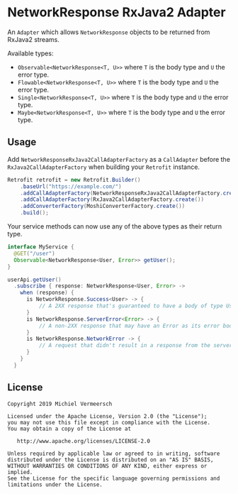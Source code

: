 NetworkResponse RxJava2 Adapter
===============================

An `Adapter` which allows `NetworkResponse` objects to be returned from RxJava2 streams.

Available types:

* `Observable<NetworkResponse<T, U>>` where `T` is the body type and `U` the error type.
* `Flowable<NetworkResponse<T, U>>` where `T` is the body type and `U` the error type.
* `Single<NetworkResponse<T, U>>` where `T` is the body type and `U` the error type.
* `Maybe<NetworkResponse<T, U>>` where `T` is the body type and `U` the error type.


Usage
-----

Add `NetworkResponseRxJava2CallAdapterFactory` as a `CallAdapter` before the `RxJava2CallAdapterFactory` when building your `Retrofit` instance.
```java
Retrofit retrofit = new Retrofit.Builder()
    .baseUrl("https://example.com/")
    .addCallAdapterFactory(NetworkResponseRxJava2CallAdapterFactory.create())
    .addCallAdapterFactory(RxJava2CallAdapterFactory.create())
    .addConverterFactory(MoshiConverterFactory.create())
    .build();
```

Your service methods can now use any of the above types as their return type.
```java
interface MyService {
  @GET("/user")
  Observable<NetworkResponse<User, Error>> getUser();
}
```

```java
userApi.getUser()
  .subscribe { response: NetworkResponse<User, Error> ->
    when (response) {
      is NetworkResponse.Success<User> -> {
          // A 2XX response that's guaranteed to have a body of type User.
      }
      is NetworkResponse.ServerError<Error> -> { 
          // A non-2XX response that may have an Error as its error body.
      }
      is NetworkResponse.NetworkError -> { 
          // A request that didn't result in a response from the server.
      }
    }
  }
```

License
-------

    Copyright 2019 Michiel Vermeersch

    Licensed under the Apache License, Version 2.0 (the "License");
    you may not use this file except in compliance with the License.
    You may obtain a copy of the License at

       http://www.apache.org/licenses/LICENSE-2.0

    Unless required by applicable law or agreed to in writing, software
    distributed under the License is distributed on an "AS IS" BASIS,
    WITHOUT WARRANTIES OR CONDITIONS OF ANY KIND, either express or implied.
    See the License for the specific language governing permissions and
    limitations under the License.